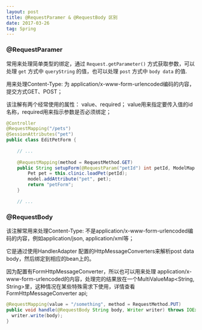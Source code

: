 ```yaml
---
layout: post
title: @RequestParamer & @RequestBody 区别
date: 2017-03-26
tag: Spring
---
```


### @RequestParamer

常用来处理简单类型的绑定，通过 `Request.getParameter()` 方式获取参数，可以处理  `get` 方式中 `queryString` 的值，也可以处理 `post` 方式中 `body data` 的值.

用来处理Content-Type: 为 application/x-www-form-urlencoded编码的内容，提交方式GET、POST；

该注解有两个经常使用的属性： value、required； value用来指定要传入值的id名称，required用来指示参数是否必须绑定；

```java
@Controller  
@RequestMapping("/pets")  
@SessionAttributes("pet")  
public class EditPetForm {  
  
    // ...  
  
    @RequestMapping(method = RequestMethod.GET)  
    public String setupForm(@RequestParam("petId") int petId, ModelMap model) {  
        Pet pet = this.clinic.loadPet(petId);  
        model.addAttribute("pet", pet);  
        return "petForm";  
    }  
  
    // ... 
```

### @RequestBody

该注解常用来处理Content-Type: 不是application/x-www-form-urlencoded编码的内容，例如application/json, application/xml等；

它是通过使用HandlerAdapter 配置的HttpMessageConverters来解析post data body，然后绑定到相应的bean上的。

因为配置有FormHttpMessageConverter，所以也可以用来处理 application/x-www-form-urlencoded的内容，处理完的结果放在一个MultiValueMap<String, String>里，这种情况在某些特殊需求下使用，详情查看FormHttpMessageConverter api;

```java
@RequestMapping(value = "/something", method = RequestMethod.PUT)  
public void handle(@RequestBody String body, Writer writer) throws IOException {  
  writer.write(body);  
}  
```